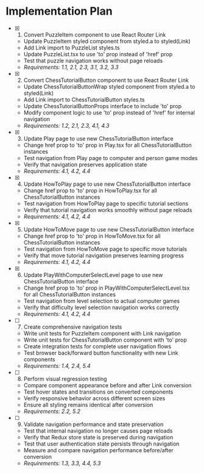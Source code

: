 # Implementation Plan

- [x] 1. Convert PuzzleItem component to use React Router Link

  - Update PuzzleItem styled component from styled.a to styled(Link)
  - Add Link import to PuzzleList styles.ts
  - Update PuzzleList.tsx to use 'to' prop instead of 'href' prop
  - Test that puzzle navigation works without page reloads
  - _Requirements: 1.1, 2.1, 2.3, 3.1, 3.2, 3.3_

- [x] 2. Convert ChessTutorialButton component to use React Router Link

  - Update ChessTutorialButtonWrap styled component from styled.a to styled(Link)
  - Add Link import to ChessTutorialButton styles.ts
  - Update ChessTutorialButtonProps interface to include 'to' prop
  - Modify component logic to use 'to' prop instead of 'href' for internal navigation
  - _Requirements: 1.2, 2.1, 2.3, 4.1, 4.3_

- [x] 3. Update Play page to use new ChessTutorialButton interface

  - Change href prop to 'to' prop in Play.tsx for all ChessTutorialButton instances
  - Test navigation from Play page to computer and person game modes
  - Verify that navigation preserves application state
  - _Requirements: 4.1, 4.2, 4.4_

- [x] 4. Update HowToPlay page to use new ChessTutorialButton interface

  - Change href prop to 'to' prop in HowToPlay.tsx for all ChessTutorialButton instances
  - Test navigation from HowToPlay page to specific tutorial sections
  - Verify that tutorial navigation works smoothly without page reloads
  - _Requirements: 4.1, 4.2, 4.4_

- [x] 5. Update HowToMove page to use new ChessTutorialButton interface

  - Change href prop to 'to' prop in HowToMove.tsx for all ChessTutorialButton instances
  - Test navigation from HowToMove page to specific move tutorials
  - Verify that move tutorial navigation preserves learning progress
  - _Requirements: 4.1, 4.2, 4.4_

- [x] 6. Update PlayWithComputerSelectLevel page to use new ChessTutorialButton interface

  - Change href prop to 'to' prop in PlayWithComputerSelectLevel.tsx for all ChessTutorialButton instances
  - Test navigation from level selection to actual computer games
  - Verify that difficulty level selection navigation works correctly
  - _Requirements: 4.1, 4.2, 4.4_

- [ ] 7. Create comprehensive navigation tests

  - Write unit tests for PuzzleItem component with Link navigation
  - Write unit tests for ChessTutorialButton component with 'to' prop
  - Create integration tests for complete user navigation flows
  - Test browser back/forward button functionality with new Link components
  - _Requirements: 1.4, 2.4, 5.4_

- [ ] 8. Perform visual regression testing

  - Compare component appearance before and after Link conversion
  - Test hover states and transitions on converted components
  - Verify responsive behavior across different screen sizes
  - Ensure all styling remains identical after conversion
  - _Requirements: 2.2, 5.2_

- [ ] 9. Validate navigation performance and state preservation
  - Test that internal navigation no longer causes page reloads
  - Verify that Redux store state is preserved during navigation
  - Test that user authentication state persists through navigation
  - Measure and compare navigation performance before/after conversion
  - _Requirements: 1.3, 3.3, 4.4, 5.3_
